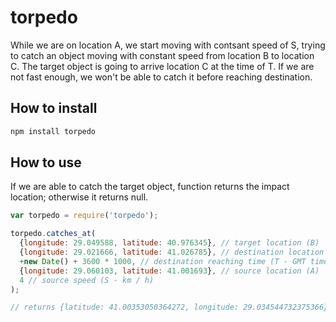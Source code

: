 torpedo
=======

While we are on location A, we start moving with contsant speed of S, trying to catch an object moving with constant speed from location B to location C. The target object is going to arrive location C at the time of T. If we are not fast enough, we won't be able to catch it before reaching destination.

## How to install
```sh
npm install torpedo
```

## How to use
If we are able to catch the target object, function returns the impact location; otherwise it returns null.
```js
var torpedo = require('torpedo');

torpedo.catches_at(
  {longitude: 29.049588, latitude: 40.976345}, // target location (B)
  {longitude: 29.021666, latitude: 41.026785}, // destination location (C)
  +new Date() + 3600 * 1000, // destination reaching time (T - GMT timestamp in microseconds)
  {longitude: 29.060103, latitude: 41.001693}, // source location (A)
  4 // source speed (S - km / h)
);

// returns {latitude: 41.00353050364272, longitude: 29.034544732375366}
```
